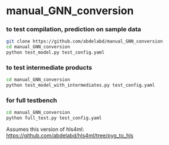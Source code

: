 # manual_GNN_conversion

### to test compilation, prediction on sample data 
```bash
git clone https://github.com/abdelabd/manual_GNN_conversion
cd manual_GNN_conversion
python test_model.py test_config.yaml
```

### to test intermediate products
```bash
cd manual_GNN_conversion
python test_model_with_intermediates.py test_config.yaml
```

### for full testbench
```bash
cd manual_GNN_conversion
python full_test.py test_config.yaml
```
Assumes this version of hls4ml: https://github.com/abdelabd/hls4ml/tree/pyg_to_hls
